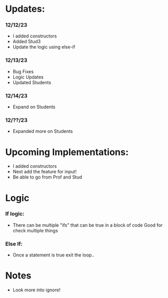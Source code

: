 # Updates: 
### 12/12/23
- I added constructors 
- Added Stud3
- Update the logic using else-if

### 12/13/23
- Bug Fixes
- Logic Updates
- Updated Students

### 12/14/23
- Expand on Students

### 12/??/23
- Expanded more on Students

# Upcoming Implementations: 
- I added constructors 
- Next add the feature for input!
- Be able to go from Prof and Stud


# Logic
### If logic:
- There can be multiple "ifs" that can be true in a block of code
Good for check multiple things
### Else If:
- Once a statement is true exit the loop..

# Notes
- Look more into ignore!
